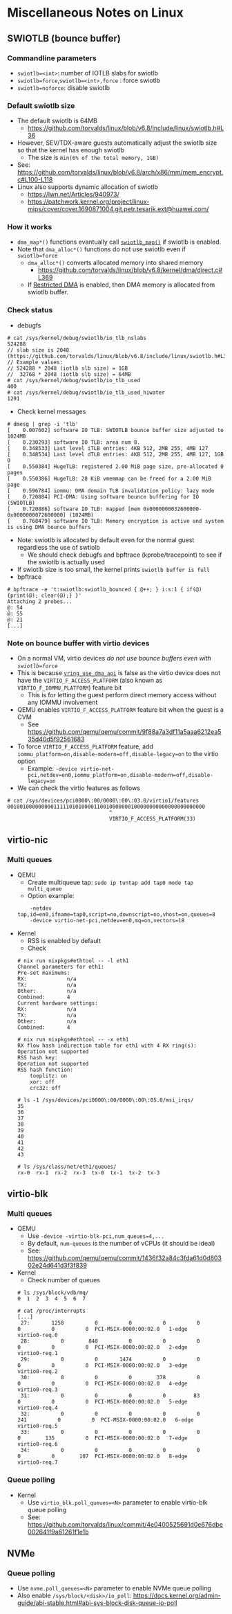 # Miscellaneous Notes on Linux

## SWIOTLB (bounce buffer)
### Commandline parameters
- `swiotlb=<int>`: number of IOTLB slabs for swiotlb
- `swiotlb=force`,`swiotlb=<int>,force` : force swiotlb
- `swiotlb=noforce`: disable swiotlb

### Default swiotlb size
- The default swiotlb is 64MB
    - https://github.com/torvalds/linux/blob/v6.8/include/linux/swiotlb.h#L36
- However, SEV/TDX-aware guests automatically adjust the swiotlb size so that
  the kernel has enough swiotlb
    - The size is `min(6% of the total memory, 1GB)`
- See: https://github.com/torvalds/linux/blob/v6.8/arch/x86/mm/mem_encrypt.c#L100-L118
- Linux also supports dynamic allocation of swiotlb
    - https://lwn.net/Articles/940973/
    - https://patchwork.kernel.org/project/linux-mips/cover/cover.1690871004.git.petr.tesarik.ext@huawei.com/

### How it works
- `dma_map*()` functions evantually call [`swiotlb_map()`](https://github.com/torvalds/linux/blob/v6.8/kernel/dma/swiotlb.c#L1472) if swiotlb is enabled.
- Note that `dma_alloc*()` functions do not use swiotlb even if `swiotlb=force`
    - `dma_alloc*()` converts allocated memory into shared memory
        - https://github.com/torvalds/linux/blob/v6.8/kernel/dma/direct.c#L369
    - If [Restricted DMA](https://lwn.net/Articles/841916/) is enabled, then DMA memory is allocated from swiotlb buffer.

### Check status
- debugfs
```
# cat /sys/kernel/debug/swiotlb/io_tlb_nslabs
524288
// slab size is 2048 (https://github.com/torvalds/linux/blob/v6.8/include/linux/swiotlb.h#L32)
// Example values:
// 524288 * 2048 (iotlb slb size) = 1GB
//  32768 * 2048 (iotlb slb size) = 64MB
# cat /sys/kernel/debug/swiotlb/io_tlb_used
400
# cat /sys/kernel/debug/swiotlb/io_tlb_used_hiwater
1291
```
- Check kernel messages
```
# dmesg | grep -i 'tlb'
[    0.007602] software IO TLB: SWIOTLB bounce buffer size adjusted to 1024MB
[    0.230293] software IO TLB: area num 8.
[    0.348533] Last level iTLB entries: 4KB 512, 2MB 255, 4MB 127
[    0.348534] Last level dTLB entries: 4KB 512, 2MB 255, 4MB 127, 1GB 0
[    0.550384] HugeTLB: registered 2.00 MiB page size, pre-allocated 0 pages
[    0.550386] HugeTLB: 28 KiB vmemmap can be freed for a 2.00 MiB page
[    0.596784] iommu: DMA domain TLB invalidation policy: lazy mode
[    0.720884] PCI-DMA: Using software bounce buffering for IO (SWIOTLB)
[    0.720886] software IO TLB: mapped [mem 0x0000000032600000-0x0000000072600000] (1024MB)
[    0.768479] software IO TLB: Memory encryption is active and system is using DMA bounce buffers
```
- Note: swiotlb is allocated by default even for the normal guest regardless the use of swtiolb
    - We should check debugfs and bpftrace (kprobe/tracepoint) to see if the swiotlb is actually used
- If swiotlb size is too small, the kernel prints `swiotlb buffer is full`
- bpftrace
```
# bpftrace -e 't:swiotlb:swiotlb_bounced { @++; } i:s:1 { if(@){print(@); clear(@);} }'
Attaching 2 probes...
@: 54
@: 55
@: 21
[...]
```

### Note on bounce buffer with virtio devices
- On a normal VM, virtio devices *do not use bounce buffers even with `swiotlb=force`*
- This is because [`vring_use_dma_api`](https://github.com/torvalds/linux/blob/v6.8/drivers/virtio/virtio_ring.c#L279) is false as the virtio device does not have the `VIRTIO_F_ACCESS_PLATFORM` (also known as `VIRTIO_F_IOMMU_PLATFORM`) feature bit
    - This is for letting the guest perform direct memory access without any IOMMU involvement
- QEMU enables `VIRTIO_F_ACCESS_PLATFORM` feature bit when the guest is a CVM
    - See https://github.com/qemu/qemu/commit/9f88a7a3df11a5aaa6212ea535d40d5f92561683
- To force `VIRTIO_F_ACCESS_PLATFORM` feature, add `iommu_platform=on,disable-modern=off,disable-legacy=on` to the virtio option
    - Example: `-device virtio-net-pci,netdev=en0,iommu_platform=on,disable-modern=off,disable-legacy=on`
- We can check the virtio features as follows
```
# cat /sys/devices/pci0000\:00/0000\:00\:03.0/virtio1/features
0010010000000001111101010000110010000000100000000000000000000000
                                 ^
                                 VIRTIO_F_ACCESS_PLATFORM(33)
```

## virtio-nic
### Multi queues
- QEMU
    - Create multiqueue tap: `sudo ip tuntap add tap0 mode tap multi_queue`
    - Option example:
    ```
        -netdev tap,id=en0,ifname=tap0,script=no,downscript=no,vhost=on,queues=8
        -device virtio-net-pci,netdev=en0,mq=on,vectors=18
    ```
- Kernel
    - RSS is enabled by default
    - Check
    ```
    # nix run nixpkgs#ethtool -- -l eth1
    Channel parameters for eth1:
    Pre-set maximums:
    RX:             n/a
    TX:             n/a
    Other:          n/a
    Combined:       4
    Current hardware settings:
    RX:             n/a
    TX:             n/a
    Other:          n/a
    Combined:       4

    # nix run nixpkgs#ethtool -- -x eth1
    RX flow hash indirection table for eth1 with 4 RX ring(s):
    Operation not supported
    RSS hash key:
    Operation not supported
    RSS hash function:
        toeplitz: on
        xor: off
        crc32: off

    # ls -1 /sys/devices/pci0000\:00/0000\:00\:05.0/msi_irqs/
    35
    36
    37
    38
    39
    40
    41
    42
    43

    # ls /sys/class/net/eth1/queues/
    rx-0  rx-1  rx-2  rx-3  tx-0  tx-1  tx-2  tx-3
    ```

## virtio-blk
### Multi queues
- QEMU
    - Use `-device -virtio-blk-pci,num_queues=4,...`
    - By default, `num-queues` is the number of vCPUs (it should be ideal)
    - See: https://github.com/qemu/qemu/commit/1436f32a84c3fda61d0d80302e24d641d3f3f839
- Kernel
    - Check number of queues
    ```
    # ls /sys/block/vdb/mq/
    0  1  2  3  4  5  6  7

    # cat /proc/interrupts
    [...]
     27:       1258          0          0          0          0          0          0          0  PCI-MSIX-0000:00:02.0   1-edge      virtio0-req.0
     28:          0        840          0          0          0          0          0          0  PCI-MSIX-0000:00:02.0   2-edge      virtio0-req.1
     29:          0          0       1474          0          0          0          0          0  PCI-MSIX-0000:00:02.0   3-edge      virtio0-req.2
     30:          0          0          0        378          0          0          0          0  PCI-MSIX-0000:00:02.0   4-edge      virtio0-req.3
     31:          0          0          0          0         83          0          0          0  PCI-MSIX-0000:00:02.0   5-edge      virtio0-req.4
     32:          0          0          0          0          0        241          0          0  PCI-MSIX-0000:00:02.0   6-edge      virtio0-req.5
     33:          0          0          0          0          0          0        135          0  PCI-MSIX-0000:00:02.0   7-edge      virtio0-req.6
     34:          0          0          0          0          0          0          0        107  PCI-MSIX-0000:00:02.0   8-edge      virtio0-req.7
    ```
### Queue polling
- Kernel
    - Use `virtio_blk.poll_queues=<N>` parameter to enable virtio-blk queue polling
    - See: https://github.com/torvalds/linux/commit/4e0400525691d0e676dbe002641f9a61261f1e1b

## NVMe
### Queue polling
- Use `nvme.poll_queues=<N>` parameter to enable NVMe queue polling
- Also enable `/sys/block/<disk>/io_poll`: https://docs.kernel.org/admin-guide/abi-stable.html#abi-sys-block-disk-queue-io-poll
